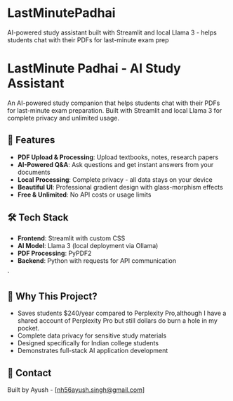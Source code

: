 # LastMinutePadhai
AI-powered study assistant built with Streamlit and local Llama 3 - helps students chat with their PDFs for last-minute exam prep
# LastMinute Padhai - AI Study Assistant

An AI-powered study companion that helps students chat with their PDFs for last-minute exam preparation. Built with Streamlit and local Llama 3 for complete privacy and unlimited usage.

## 🚀 Features
- **PDF Upload & Processing**: Upload textbooks, notes, research papers
- **AI-Powered Q&A**: Ask questions and get instant answers from your documents
- **Local Processing**: Complete privacy - all data stays on your device
- **Beautiful UI**: Professional gradient design with glass-morphism effects
- **Free & Unlimited**: No API costs or usage limits

## 🛠️ Tech Stack
- **Frontend**: Streamlit with custom CSS
- **AI Model**: Llama 3 (local deployment via Ollama)
- **PDF Processing**: PyPDF2
- **Backend**: Python with requests for API communication

`

## 🎯 Why This Project?
- Saves students $240/year compared to Perplexity Pro,although I have a shared account of Perplexity Pro but still dollars do burn a hole in my pocket.
- Complete data privacy for sensitive study materials
- Designed specifically for Indian college students
- Demonstrates full-stack AI application development

## 📧 Contact
Built by Ayush - [nh56ayush.singh@gmail.com]
